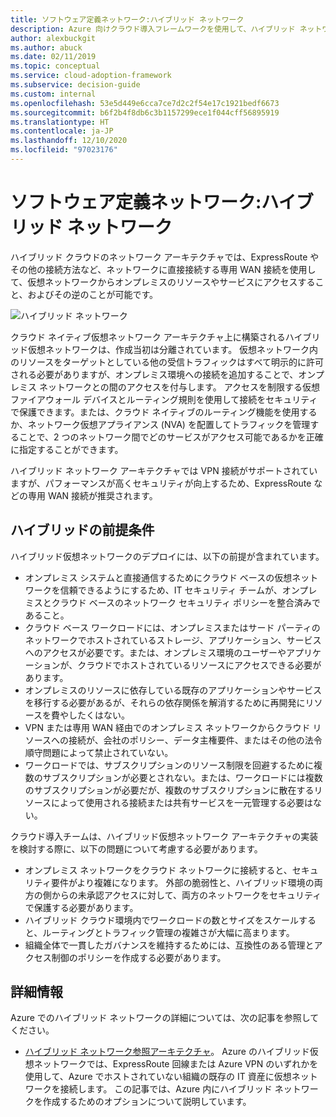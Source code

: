 ```yaml
---
title: ソフトウェア定義ネットワーク:ハイブリッド ネットワーク
description: Azure 向けクラウド導入フレームワークを使用して、ハイブリッド ネットワークによりクラウド仮想ネットワークをオンプレミスのリソースに接続する方法について説明します。
author: alexbuckgit
ms.author: abuck
ms.date: 02/11/2019
ms.topic: conceptual
ms.service: cloud-adoption-framework
ms.subservice: decision-guide
ms.custom: internal
ms.openlocfilehash: 53e5d449e6cca7ce7d2c2f54e17c1921bedf6673
ms.sourcegitcommit: b6f2b4f8db6c3b1157299ece1f044cff56895919
ms.translationtype: HT
ms.contentlocale: ja-JP
ms.lasthandoff: 12/10/2020
ms.locfileid: "97023176"
---
```

# <a name="software-defined-networking-hybrid-network"></a>ソフトウェア定義ネットワーク:ハイブリッド ネットワーク

ハイブリッド クラウドのネットワーク アーキテクチャでは、ExpressRoute やその他の接続方法など、ネットワークに直接接続する専用 WAN 接続を使用して、仮想ネットワークからオンプレミスのリソースやサービスにアクセスすること、およびその逆のことが可能です。

![ハイブリッド ネットワーク](/azure/architecture/reference-architectures/hybrid-networking/images/expressroute.png)

クラウド ネイティブ仮想ネットワーク アーキテクチャ上に構築されるハイブリッド仮想ネットワークは、作成当初は分離されています。 仮想ネットワーク内のリソースをターゲットとしている他の受信トラフィックはすべて明示的に許可される必要がありますが、オンプレミス環境への接続を追加することで、オンプレミス ネットワークとの間のアクセスを付与します。 アクセスを制限する仮想ファイアウォール デバイスとルーティング規則を使用して接続をセキュリティで保護できます。または、クラウド ネイティブのルーティング機能を使用するか、ネットワーク仮想アプライアンス (NVA) を配置してトラフィックを管理することで、2 つのネットワーク間でどのサービスがアクセス可能であるかを正確に指定することができます。

ハイブリッド ネットワーク アーキテクチャでは VPN 接続がサポートされていますが、パフォーマンスが高くセキュリティが向上するため、ExpressRoute などの専用 WAN 接続が推奨されます。

## <a name="hybrid-assumptions"></a>ハイブリッドの前提条件

ハイブリッド仮想ネットワークのデプロイには、以下の前提が含まれています。

- オンプレミス システムと直接通信するためにクラウド ベースの仮想ネットワークを信頼できるようにするため、IT セキュリティ チームが、オンプレミスとクラウド ベースのネットワーク セキュリティ ポリシーを整合済みであること。
- クラウド ベース ワークロードには、オンプレミスまたはサード パーティのネットワークでホストされているストレージ、アプリケーション、サービスへのアクセスが必要です。または、オンプレミス環境のユーザーやアプリケーションが、クラウドでホストされているリソースにアクセスできる必要があります。
- オンプレミスのリソースに依存している既存のアプリケーションやサービスを移行する必要があるが、それらの依存関係を解消するために再開発にリソースを費やしたくはない。
- VPN または専用 WAN 経由でのオンプレミス ネットワークからクラウド リソースへの接続が、会社のポリシー、データ主権要件、またはその他の法令順守問題によって禁止されていない。
- ワークロードでは、サブスクリプションのリソース制限を回避するために複数のサブスクリプションが必要とされない。または、ワークロードには複数のサブスクリプションが必要だが、複数のサブスクリプションに散在するリソースによって使用される接続または共有サービスを一元管理する必要はない。

クラウド導入チームは、ハイブリッド仮想ネットワーク アーキテクチャの実装を検討する際に、以下の問題について考慮する必要があります。

- オンプレミス ネットワークをクラウド ネットワークに接続すると、セキュリティ要件がより複雑になります。 外部の脆弱性と、ハイブリッド環境の両方の側からの未承認アクセスに対して、両方のネットワークをセキュリティで保護する必要があります。
- ハイブリッド クラウド環境内でワークロードの数とサイズをスケールすると、ルーティングとトラフィック管理の複雑さが大幅に高まります。
- 組織全体で一貫したガバナンスを維持するためには、互換性のある管理とアクセス制御のポリシーを作成する必要があります。

## <a name="learn-more"></a>詳細情報

Azure でのハイブリッド ネットワークの詳細については、次の記事を参照してください。

- [ハイブリッド ネットワーク参照アーキテクチャ](/azure/architecture/reference-architectures/hybrid-networking/expressroute)。 Azure のハイブリッド仮想ネットワークでは、ExpressRoute 回線または Azure VPN のいずれかを使用して、Azure でホストされていない組織の既存の IT 資産に仮想ネットワークを接続します。 この記事では、Azure 内にハイブリッド ネットワークを作成するためのオプションについて説明しています。
